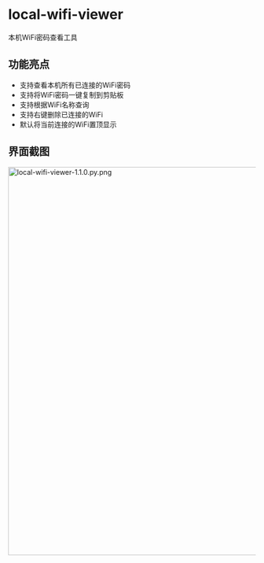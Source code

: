 # local-wifi-viewer
本机WiFi密码查看工具
## 功能亮点
- 支持查看本机所有已连接的WiFi密码
- 支持将WiFi密码一键复制到剪贴板
- 支持根据WiFi名称查询
- 支持右键删除已连接的WiFi
- 默认将当前连接的WiFi置顶显示
## 界面截图
<img width="564" height="789" alt="local-wifi-viewer-1.1.0.py.png" src="https://hubert5.oss-cn-shanghai.aliyuncs.com/pic/local-wifi-viewer-1.1.0.py.png" />
